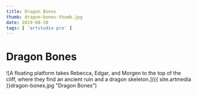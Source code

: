 ```yaml
---
title: Dragon Bones
thumb: dragon-bones-thumb.jpg
date: 2019-08-30
tags: [ 'artstudio pro' ]
---
```

# Dragon Bones
![A floating platform takes Rebecca, Edgar, and Morgen to the top of the cliff, where they find an ancient ruin and a dragon skeleton.]({{ site.artmedia }}dragon-bones.jpg "Dragon Bones")